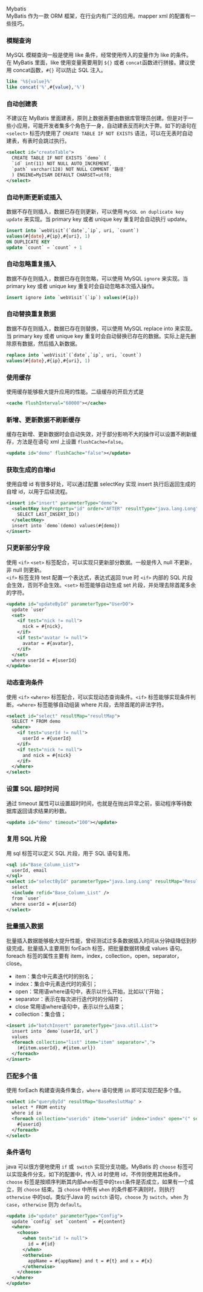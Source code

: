 Mybatis<br />MyBatis 作为一款 ORM 框架，在行业内有广泛的应用。mapper xml 的配置有一些技巧。
<a name="RNTky"></a>
### **模糊查询**
MySQL 模糊查询一般是使用 like 条件，经常使用传入的变量作为 like 的条件。在 MyBatis 里面，like 使用变量需要用到 `${}` 或者 `concat`函数进行拼接。建议使用 concat函数，`#{}` 可以防止 SQL 注入。
```sql
like '%${value}%' 
like concat('%',#{value},'%')
```
<a name="vHMdk"></a>
### **自动创建表**
不建议在 MyBatis 里面建表，原则上数据表要由数据库管理员创建。但是对于一些小应用，可能开发者集多个角色于一身，自动建表反而利大于弊。如下的语句在 `<select>` 标签内使用了 `CREATE TABLE IF NOT EXISTS` 语法，可以在无表时自动建表，有表时会跳过执行。
```xml
<select id="createTable">
  CREATE TABLE IF NOT EXISTS `demo` (
  `id` int(11) NOT NULL AUTO_INCREMENT,
  `path` varchar(128) NOT NULL COMMENT '路径'
  ) ENGINE=MyISAM DEFAULT CHARSET=utf8;
</select>
```
<a name="OJ8Mc"></a>
### **自动判断更新或插入**
数据不存在则插入，数据已存在则更新，可以使用 `MySQL on duplicate key update` 来实现。当 primary key 或者 unique key 重复时会自动执行 update。
```sql
insert into `webVisit`(`date`,`ip`, uri, `count`)
values(#{date},#{ip},#{uri}, 1)
ON DUPLICATE KEY
update `count` = `count` + 1
```
<a name="01tFB"></a>
### **自动忽略重复插入**
数据不存在则插入，数据已存在则忽略，可以使用 MySQL `ignore` 来实现。当 primary key 或者 unique key 重复时会自动忽略本次插入操作。
```sql
insert ignore into `webVisit`(`ip`) values(#{ip})
```
<a name="wWwU8"></a>
### **自动替换重复数据**
数据不存在则插入，数据已存在则替换，可以使用 MySQL replace into 来实现。当 primary key 或者 unique key 重复时会自动替换已存在的数据。实际上是先删除原有数据，然后插入新数据。
```sql
replace into `webVisit`(`date`,`ip`, uri, `count`)
values(#{date},#{ip},#{uri}, 1)
```
<a name="8hlOn"></a>
### **使用缓存**
使用缓存能够极大提升应用的性能。二级缓存的开启方式是
```xml
<cache flushInterval="60000"></cache>
```
<a name="uLCqd"></a>
### **新增、更新数据不刷新缓存**
缓存在新增、更新数据时会自动失效，对于部分影响不大的操作可以设置不刷新缓存，方法是在语句 xml 上设置 `flushCache=false`。
```xml
<update id="demo" flushCache="false"></update>
```
<a name="0wc2s"></a>
### 获取生成的自增id
使用自增 id 有很多好处，可以通过配置 selectKey 实现 insert 执行后返回生成的自增 id，以用于后续流程。
```xml
<insert id="insert" parameterType="demo">
  <selectKey keyProperty="id" order="AFTER" resultType="java.lang.Long">
    SELECT LAST_INSERT_ID()
  </selectKey>
  insert into `demo`(demo) values(#{demo})
</insert>
```
<a name="hETDG"></a>
### **只更新部分字段**
使用 `<if>` `<set>` 标签配合，可以实现只更新部分数据。一般是传入 null 不更新，非 null 则更新。<br />`<if>` 标签支持 test 配置一个表达式，表达式返回 true 时 `<if>` 内部的 SQL 片段会生效，否则不会生效。`<set>` 标签能够自动生成 set 片段，并处理去除首尾多余的字符。
```xml
<update id="updateById" parameterType="UserDO">
  update `user`
  <set>
    <if test="nick != null">
      nick = #{nick},
    </if>
    <if test="avatar != null">
      avatar = #{avatar},
    </if>
  </set>
  where userId = #{userId}
</update>
```
<a name="bPaSM"></a>
### **动态查询条件**
使用 `<if>` `<where>` 标签配合，可以实现动态查询条件。`<if>` 标签能够实现条件判断。`<where>` 标签能够自动组装 where 片段，去除首尾的非法字符。
```xml
<select id="select" resultMap="resultMap">
  SELECT * FROM demo
  <where>
    <if test="userId != null">
      userId = #{userId}
    </if>
    <if test="nick != null">
      and nick = #{nick}
    </if>
  </where>
</select>
```
<a name="NH3Ah"></a>
### 设置 SQL 超时时间
通过 timeout 属性可以设置超时时间，也就是在抛出异常之前，驱动程序等待数据库返回请求结果的秒数。
```xml
<update id="demo" timeout="100"></update>
```
<a name="XMCq4"></a>
### 复用 SQL 片段
用 sql 标签可以定义 SQL 片段，用于 SQL 语句复用。
```xml
<sql id="Base_Column_List">
  userId, email
</sql>
<select id="selectById" parameterType="java.lang.Long" resultMap="ResultMap">
  select
  <include refid="Base_Column_List" />
  from `user`
  where userId = #{userId}
</select>
```
<a name="7dfwt"></a>
### **批量插入数据**
批量插入数据能够极大提升性能，曾经测试过多条数据插入时间从分钟级降低到秒级完成。批量插入主要用到 forEach 标签，把批量数据转换成 values 语句。<br />foreach 标签的属性主要有 item，index，collection，open，separator，close。

- item：集合中元素迭代时的别名；
- index：集合中元素迭代时的索引；
- open：常用语where语句中，表示以什么开始，比如以'('开始；
- separator：表示在每次进行迭代时的分隔符；
- close 常用语where语句中，表示以什么结束；
- collection：集合值；
```xml
<insert id="batchInsert" parameterType="java.util.List">
  insert into `demo`(userId,`url`)
  values
  <foreach collection="list" item="item" separator=",">
    (#{item.userId}, #{item.url})
  </foreach>
</insert>
```
<a name="tYimY"></a>
### **匹配多个值**
使用 forEach 构建查询条件集合，`where` 语句使用 `in` 即可实现匹配多个值。
```xml
<select id="queryById" resultMap="BaseReslutMap" >
  select * FROM entity
  where id in 
  <foreach collection="userids" item="userid" index="index" open="(" separator="," close=")">
    #{userid}
  </foreach>
</select>
```
<a name="MYVwY"></a>
### **条件语句**
java 可以很方便地使用 `if` 或` switch` 实现分支功能。MyBatis 的 `choose` 标签可以实现条件分支。如下的配置中，传入 id 时使用 id，不传则使用其他条件。<br />`choose` 标签是按顺序判断其内部`when`标签中的`test`条件是否成立，如果有一个成立，则 `choose` 结束。当 `choose` 中所有 `when` 的条件都不满则时，则执行 `otherwise` 中的sql。类似于Java 的 `switch` 语句，`choose` 为 `switch`，`when` 为 `case`，`otherwise` 则为 `default`。
```xml
<update id="update" parameterType="Config">
  update `config` set `content` = #{content}
  <where>
    <choose>
      <when test="id != null">
        id = #{id}
      </when>
      <otherwise>
        appName = #{appName} and t = #{t} and x = #{x}
      </otherwise>
    </choose>
  </where>
</update>
```
